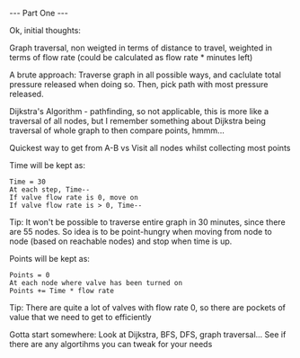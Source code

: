--- Part One ---

Ok, initial thoughts:

Graph traversal, non weigted in terms of distance to travel, weighted in terms of flow rate (could be calculated as flow rate \* minutes left)

A brute approach: Traverse graph in all possible ways, and caclulate total pressure released when doing so. Then, pick path with most pressure released.

Dijkstra's Algorithm - pathfinding, so not applicable, this is more like a traversal of all nodes, but I remember something about Dijkstra being traversal of whole graph to then compare points, hmmm...

Quickest way to get from A-B
vs
Visit all nodes whilst collecting most points

Time will be kept as:

```
Time = 30
At each step, Time--
If valve flow rate is 0, move on
If valve flow rate is > 0, Time--
```

Tip: It won't be possible to traverse entire graph in 30 minutes, since there are 55 nodes. So idea is to be point-hungry when moving from node to node (based on reachable nodes) and stop when time is up.

Points will be kept as:

```
Points = 0
At each node where valve has been turned on
Points += Time * flow rate
```

Tip: There are quite a lot of valves with flow rate 0, so there are pockets of value that we need to get to efficiently

Gotta start somewhere:
Look at Dijkstra, BFS, DFS, graph traversal...
See if there are any algortihms you can tweak for your needs
